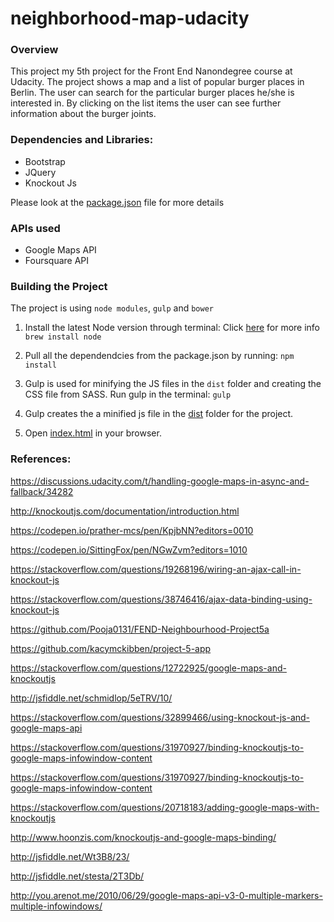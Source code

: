 # neighborhood-map-udacity

### Overview

This project my 5th project for the Front End Nanondegree course at Udacity. The project shows a map and a list of popular burger places in Berlin. The user can search for the particular burger places he/she is interested in. By clicking on the list items the user can see further information about the burger joints.


### Dependencies and Libraries:
- Bootstrap
- JQuery
- Knockout Js

Please look at the [package.json](package.json) file for more details

### APIs used
- Google Maps API
- Foursquare API

### Building the Project

The project is using `node modules`, `gulp` and `bower`
1. Install the latest Node version through terminal:
	Click [here](https://nodejs.org/en/download/package-manager/#osx) for more info
	`brew install node`

2. Pull all the dependendcies from the package.json by running:
	`npm install`

3. Gulp is used for minifying the JS files in the `dist` folder and creating the CSS file from SASS. Run gulp in the terminal:
	`gulp`

4. Gulp creates the a minified js file in the [dist](dist/all.min.js) folder for the project.

5. Open [index.html](app/index.html) in your browser.


### References:

https://discussions.udacity.com/t/handling-google-maps-in-async-and-fallback/34282

http://knockoutjs.com/documentation/introduction.html

https://codepen.io/prather-mcs/pen/KpjbNN?editors=0010

https://codepen.io/SittingFox/pen/NGwZvm?editors=1010

https://stackoverflow.com/questions/19268196/wiring-an-ajax-call-in-knockout-js

https://stackoverflow.com/questions/38746416/ajax-data-binding-using-knockout-js

https://github.com/Pooja0131/FEND-Neighbourhood-Project5a

https://github.com/kacymckibben/project-5-app

https://stackoverflow.com/questions/12722925/google-maps-and-knockoutjs

http://jsfiddle.net/schmidlop/5eTRV/10/

https://stackoverflow.com/questions/32899466/using-knockout-js-and-google-maps-api

https://stackoverflow.com/questions/31970927/binding-knockoutjs-to-google-maps-infowindow-content

https://stackoverflow.com/questions/31970927/binding-knockoutjs-to-google-maps-infowindow-content

https://stackoverflow.com/questions/20718183/adding-google-maps-with-knockoutjs

http://www.hoonzis.com/knockoutjs-and-google-maps-binding/

http://jsfiddle.net/Wt3B8/23/

http://jsfiddle.net/stesta/2T3Db/

http://you.arenot.me/2010/06/29/google-maps-api-v3-0-multiple-markers-multiple-infowindows/
